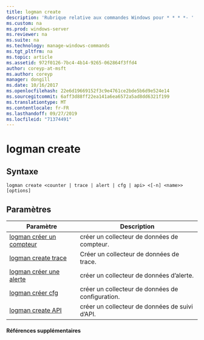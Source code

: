 ```yaml
---
title: logman create
description: 'Rubrique relative aux commandes Windows pour * * * *- '
ms.custom: na
ms.prod: windows-server
ms.reviewer: na
ms.suite: na
ms.technology: manage-windows-commands
ms.tgt_pltfrm: na
ms.topic: article
ms.assetid: 972f0126-7bc4-4b14-9265-062864f3ffd4
author: coreyp-at-msft
ms.author: coreyp
manager: dongill
ms.date: 10/16/2017
ms.openlocfilehash: 22e6d19669152f3c9e4761ce2bde5b6d9e524e14
ms.sourcegitcommit: 6aff3d88ff22ea141a6ea6572a5ad8dd6321f199
ms.translationtype: MT
ms.contentlocale: fr-FR
ms.lasthandoff: 09/27/2019
ms.locfileid: "71374491"
---
```

# <a name="logman-create"></a>logman create



## <a name="syntax"></a>Syntaxe

```
logman create <counter | trace | alert | cfg | api> <[-n] <name>> [options]
```

## <a name="parameters"></a>Paramètres

|Paramètre|Description|
|---------|-----------|
|[logman créer un compteur](logman-create-counter.md)|créer un collecteur de données de compteur.|
|[logman create trace](logman-create-trace.md)|Créer un collecteur de données de trace.|
|[logman créer une alerte](logman-create-alert.md)|créer un collecteur de données d’alerte.|
|[logman créer cfg](logman-create-cfg.md)|créer un collecteur de données de configuration.|
|[logman create API](logman-create-api.md)|créer un collecteur de données de suivi d’API.|

#### <a name="additional-references"></a>Références supplémentaires
